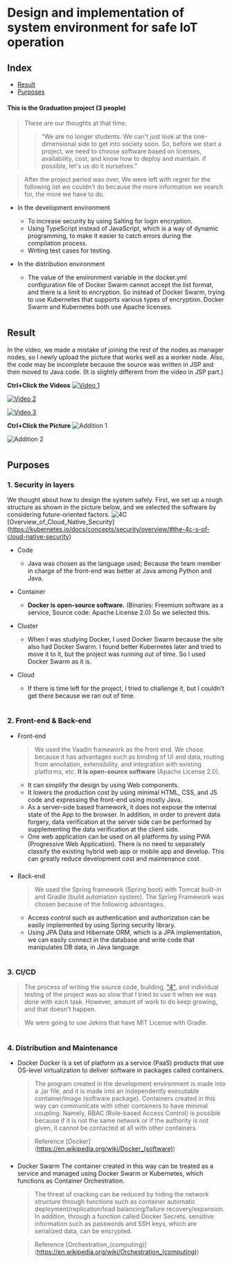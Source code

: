 # Design and implementation of system environment for safe IoT operation


## Index

- [Result](#result)
- [Purposes](#purposes)

#### This is the Graduation project (3 people)

  > These are our thoughts at that time.
  >> “We are no longer students. We can't just look at the one-dimensional side to get into society soon. So, before we start a project, we need to choose software based on licenses, availability, cost, and know how to deploy and maintain. if possible, let's us do it ourselves."

  > After the project period was over, We were left with regret for the following list we couldn't do because the more information we search for, the more we have to do.

- In the development environment
  - To increase security by using Salting for login encryption.
  - Using TypeScript instead of JavaScript, which is a way of dynamic programming, to make it easier to catch errors during the compilation process.
  - Writing test cases for testing.

- In the distribution environment
  - The value of the environment variable in the docker.yml configuration file of Docker Swarm cannot accept the list format, and there is a limit to encryption. So instead of Docker Swarm, trying to use Kubernetes that supports various types of encryption. Docker Swarm and Kubernetes both use Apache licenses.

#

## Result
  In the video, we made a mistake of joining the rest of the nodes as manager nodes, so I newly upload the picture that works well as a worker node. Also, the code may be incomplete because the source was written in JSP and then moved to Java code. (It is slightly different from the video in JSP part.)

**Ctrl+Click the Videos**
[![Video 1](rsrc/Graduation_project_(1).gif)](https://youtu.be/Ky5RnD2LzeE)

[![Video 2](rsrc/Graduation_project_(2).gif)](https://youtu.be/NIk9ZxB-kcs)

[![Video 3](rsrc/Graduation_project_(3).gif)](https://youtu.be/mGXqDwWQtnA)

**Ctrl+Click the Picture**
![Addition 1](rsrc/Graduation_project_add_(1).png)

![Addition 2](rsrc/Graduation_project_add_(2).png)

#

## Purposes

### 1. Security in layers

We thought about how to design the system safely. First, we set up a rough structure as shown in the picture below, and we selected the software by considering future-oriented factors.
  ![4C](rsrc/4c.png)
    [Overview_of_Cloud_Native_Security] (<https://kubernetes.io/docs/concepts/security/overview/#the-4c-s-of-cloud-native-security>)

- Code
  - Java was chosen as the language used; Because the team member in charge of the front-end was better at Java among Python and Java.
  
- Container
  - **Docker is open-source software.** (Binaries: Freemium software as a service, Source code: Apache License 2.0)
    So we selected this.
  
- Cluster
  - When I was studying Docker, I used Docker Swarm because the site also had Docker Swarm. I found better Kubernetes later and tried to move it to it, but the project was running out of time. So I used Docker Swarm as it is.

- Cloud
  - If there is time left for the project, I tried to challenge it, but I couldn't get there because we ran out of time.


#

### 2. Front-end & Back-end

- Front-end
  > We used the Vaadin framework as the front end. We chose because it has advantages such as binding of UI and data, routing from annotation, extensibility, and integration with existing platforms, etc. **It is open-source software** (Apache License 2.0).
  - It can simplify the design by using Web components.
  - It lowers the production cost by using minimal HTML, CSS, and JS code and expressing the front-end using mostly Java.
  - As a server-side based framework, it does not expose the internal state of the App to the browser. In addition, in order to prevent data forgery, data verification at the server side can be performed by supplementing the data verification at the client side.
  - One web application can be used on all platforms by using PWA (Progressive Web Application). There is no need to separately classify the existing hybrid web app or mobile app and develop. This can greatly reduce development cost and maintenance cost.

###

- Back-end
  > We used the Spring framework (Spring boot) with Tomcat built-in and Gradle (build automation system). The Spring Framework was chosen because of the following advantages.
  - Access control such as authentication and authorization can be easily implemented by using Spring security library.
  - Using JPA Data and Hibernate ORM, which is a JPA implementation, we can easily connect in the database and write code that manipulates DB data, in Java language.

#

### 3. CI/CD
  > The process of writing the source code, building, ["4"](#4-distribution-and-maintenance), and individual testing of the project was so slow that I tried to use it when we was done with each task. However, amount of work to do keep growing, and that doesn't happen.

  > We were going to use Jekins that have MIT License with Gradle.

#

### 4. Distribution and Maintenance

- Docker
  Docker is a set of platform as a service (PaaS) products that use OS-level virtualization to deliver software in packages called containers.
  > The program created in the development environment is made into a .jar file, and it is made into an independently executable container/image (software package). Containers created in this way can communicate with other containers to have minimal coupling. Namely, RBAC (Role-based Access Control) is possible because if it is not the same network or if the authority is not given, it cannot be contacted at all with other containers.

  > Reference
    [Docker] (https://en.wikipedia.org/wiki/Docker_(software))

###

- Docker Swarm
  The container created in this way can be treated as a service and managed using Docker Swarm or Kubernetes, which functions as Container Orchestration.

  > The threat of cracking can be reduced by hiding the network structure through functions such as container automatic deployment/replication/load balancing/failure recovery/expansion. In addition, through a function called Docker Secrets, sensitive information such as passwords and SSH keys, which are serialized data, can be encrypted.

  > Reference
  [Orchestration_(computing)] (https://en.wikipedia.org/wiki/Orchestration_(computing))

#
